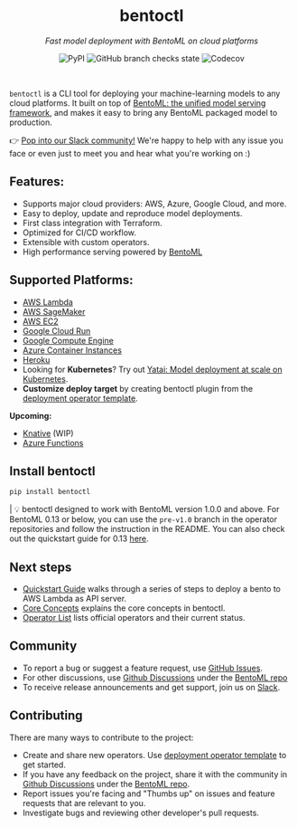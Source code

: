 <div align="center">
  <h1>bentoctl</h1>
  <i>Fast model deployment with BentoML on cloud platforms</i>
  <p>
    <img alt="PyPI" src="https://img.shields.io/pypi/v/bentoctl?style=flat-square">
    <img alt="GitHub branch checks state" src="https://img.shields.io/github/checks-status/bentoml/bentoctl/main?style=flat-square">
    <img alt="Codecov" src="https://img.shields.io/codecov/c/github/bentoml/bentoctl?style=flat-square">
</p>
</div>

<br>

`bentoctl` is a CLI tool for deploying your machine-learning models to any cloud platforms. It built on top of [BentoML: the unified model serving framework](https://github.com/bentoml/BentoML), and makes it easy to bring any BentoML packaged model to production.

👉 [Pop into our Slack community!](https://l.linklyhq.com/l/ktPp) We're happy to help with any issue you face or even just to meet you and hear what you're working on :)

## Features:

* Supports major cloud providers: AWS, Azure, Google Cloud, and more.
* Easy to deploy, update and reproduce model deployments.
* First class integration with Terraform.
* Optimized for CI/CD workflow.
* Extensible with custom operators.
* High performance serving powered by [BentoML](https://github.com/bentoml/BentoML)

## Supported Platforms:

* [AWS Lambda](https://github.com/bentoml/aws-lambda-deploy)
* [AWS SageMaker](https://github.com/bentoml/aws-sagemaker-deploy)
* [AWS EC2](https://github.com/bentoml/aws-ec2-deploy)
* [Google Cloud Run](https://github.com/bentoml/google-cloud-run-deploy)
* [Google Compute Engine](https://github.com/bentoml/google-compute-engine-deploy)
* [Azure Container Instances](https://github.com/bentoml/azure-container-instances-deploy)
* [Heroku](https://github.com/bentoml/heroku-deploy)
* Looking for **Kubernetes**? Try out [Yatai: Model deployment at scale on Kubernetes](https://github.com/bentoml/Yatai).
* **Customize deploy target** by creating bentoctl plugin from the [deployment operator template](https://github.com/bentoml/bentoctl-operator-template).

**Upcoming:**
* [Knative](https://github.com/bentoml/bentoctl/issues/79) (WIP)
* [Azure Functions](https://github.com/bentoml/azure-functions-deploy)


## Install bentoctl
```bash
pip install bentoctl
```

| 💡 bentoctl designed to work with BentoML version 1.0.0 and above. For BentoML 0.13 or below, you can use the `pre-v1.0` branch in the operator repositories and follow the instruction in the README. You can also check out the quickstart guide for 0.13 [here](./docs/013-deployment.md).




## Next steps

- [Quickstart Guide](./docs/quickstart.md) walks through a series of steps to deploy a bento to AWS Lambda as API server.
- [Core Concepts](./docs/core-concepts.md) explains the core concepts in bentoctl.
- [Operator List](./docs/operator-list.md) lists official operators and their current status.

## Community

- To report a bug or suggest a feature request, use [GitHub Issues](https://github.com/bentoml/bentoctl/issues/new/choose).
- For other discussions, use [Github Discussions](https://github.com/bentoml/BentoML/discussions) under the [BentoML repo](https://github.com/bentoml/BentoML/)
- To receive release announcements and get support, join us on [Slack](http://join.slack.bentoml.org).


## Contributing

There are many ways to contribute to the project:

- Create and share new operators. Use [deployment operator template](https://github.com/bentoml/bentoctl-operator-template) to get started.
- If you have any feedback on the project, share it with the community in [Github Discussions](https://github.com/bentoml/BentoML/discussions) under the [BentoML repo](https://github.com/bentoml/BentoML/).
- Report issues you're facing and "Thumbs up" on issues and feature requests that are relevant to you.
- Investigate bugs and reviewing other developer's pull requests.

